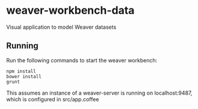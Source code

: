 # weaver-workbench-data
Visual application to model Weaver datasets

## Running
Run the following commands to start the weaver workbench:
```
npm install
bower install
grunt
``` 
This assumes an instance of a weaver-server is running on localhost:9487, which is configured in src/app.coffee

